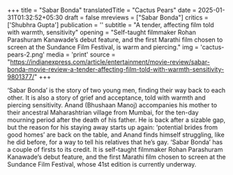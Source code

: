 +++
title = "Sabar Bonda"
translatedTitle = "Cactus Pears"
date = 2025-01-31T01:32:52+05:30
draft = false
mreviews = ["Sabar Bonda"]
critics = ['Shubhra Gupta']
publication = ''
subtitle = "A tender, affecting film told with warmth, sensitivity"
opening = "Self-taught filmmaker Rohan Parashuram Kanawade’s debut feature, and the first Marathi film chosen to screen at the Sundance Film Festival, is warm and piercing."
img = 'cactus-pears-2.png'
media = 'print'
source = "https://indianexpress.com/article/entertainment/movie-review/sabar-bonda-movie-review-a-tender-affecting-film-told-with-warmth-sensitivity-9801377/"
+++

‘Sabar Bonda’ is the story of two young men, finding their way back to each other. It is also a story of grief and acceptance, told with warmth and piercing sensitivity. Anand (Bhushaan Manoj) accompanies his mother to their ancestral Maharashtrian village from Mumbai, for the ten-day mourning period after the death of his father. He is back after a sizable gap, but the reason for his staying away starts up again: ‘potential brides from good homes’ are back on the table, and Anand finds himself struggling, like he did before, for a way to tell his relatives that he’s gay. ‘Sabar Bonda’ has a couple of firsts to its credit. It is self-taught filmmaker Rohan Parashuram Kanawade’s debut feature, and the first Marathi film chosen to screen at the Sundance Film Festival, whose 41st edition is currently underway.
